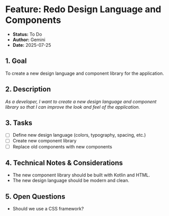 # Feature: Redo Design Language and Components

- **Status:** To Do
- **Author:** Gemini
- **Date:** 2025-07-25

## 1. Goal

To create a new design language and component library for the application.

## 2. Description

*As a developer, I want to create a new design language and component library so that I can improve the look and feel of the application.*

## 3. Tasks

- [ ] Define new design language (colors, typography, spacing, etc.)
- [ ] Create new component library
- [ ] Replace old components with new components

## 4. Technical Notes & Considerations

- The new component library should be built with Kotlin and HTML.
- The new design language should be modern and clean.

## 5. Open Questions

- Should we use a CSS framework?
